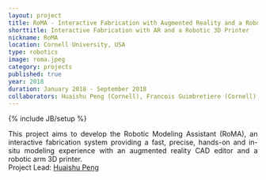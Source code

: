 ```yaml
---
layout: project
title: RoMA - Interactive Fabrication with Augmented Reality and a Robotic 3D Printer
shorttitle: Interactive Fabrication with AR and a Robotic 3D Printer
nickname: RoMA
location: Cornell University, USA
type: robotics
image: roma.jpeg
category: projects
published: true
year: 2018
duration: January 2018 - September 2018
collaborators: Huaishu Peng (Cornell), Francois Guimbretiere (Cornell), Alap Kshirsagar (Cornell), Guy Hoffman (Cornell)
---
```

{% include JB/setup %}

<p align="justify">
This project aims to develop the Robotic Modeling Assistant (RoMA), an interactive fabrication system providing a fast, precise, hands-on and in-situ modeling experience with an augmented reality CAD editor and a robotic arm 3D printer.
<br>
Project Lead: <a href= "http://www.huaishu.me"> Huaishu Peng </a> 
</p>
